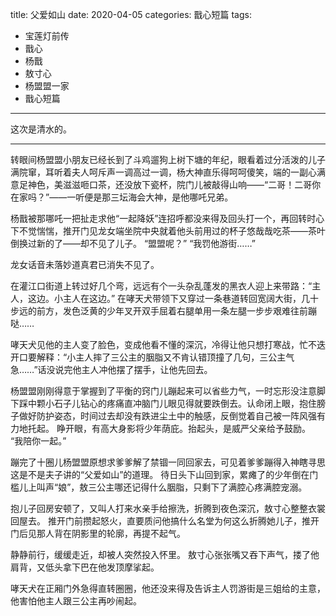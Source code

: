 title:	父爱如山
date:	2020-04-05
categories: 戬心短篇
tags:
- 宝莲灯前传
- 戬心
- 杨戬
- 敖寸心
- 杨盟盟一家
- 戬心短篇
---

这次是清水的。<!--more-->

---

转眼间杨盟盟小朋友已经长到了斗鸡遛狗上树下塘的年纪，眼看着过分活泼的儿子满院窜，耳听着夫人呵斥声一调高过一调，杨大神直乐得呵呵傻笑，端的一副心满意足神色，美滋滋咂口茶，还没放下瓷杯，院门儿被敲得山响——“二哥！二哥你在家吗？”——一听便是那三坛海会大神，是他哪吒兄弟。

杨戬被那哪吒一把扯走求他“一起降妖”连招呼都没来得及回头打一个，再回转时心下不觉惴惴，推开门见龙女端坐院中央就着他头前用过的杯子悠哉哉吃茶——茶叶倒换过新的了——却不见了儿子。
“盟盟呢？”
“我罚他游街……”

龙女话音未落妙道真君已消失不见了。

在灌江口街道上转过好几个弯，远远有个一头杂乱蓬发的黑衣人迎上来带路：“主人，这边。小主人在这边。”
在哮天犬带领下又穿过一条巷道转回宽阔大街，几十步远的前方，发色泛黄的少年叉开双手屈着右腿单用一条左腿一步步艰难往前蹦哒……

哮天犬见他的主人变了脸色，变成他看不懂的深沉，冷得让他只想打寒战，忙不迭开口要解释：“小主人摔了三公主的胭脂又不肯认错顶撞了几句，三公主气急……”话没说完他主人冲他摆了摆手，让他先回去。

杨盟盟刚刚得意于掌握到了平衡的窍门儿蹦起来可以省些力气，一时忘形没注意脚下踩中颗小石子儿钻心的疼痛直冲脑门儿眼见得就要跌倒去。认命闭上眼，抱住膀子做好防护姿态，时间过去却没有跌进尘土中的触感，反倒觉着自己被一阵风强有力地托起。
睁开眼，有高大身影将少年荫庇。抬起头，是威严父亲给予鼓励。
“我陪你一起。”

蹦完了十圈儿杨盟盟原想求爹爹解了禁锢一同回家去，可见着爹爹蹦得入神瞎寻思这是不是夫子讲的“父爱如山”的道理。
待日头下山回到家，累瘫了的少年倒在门槛儿上叫声“娘”，敖三公主哪还记得什么胭脂，只剩下了满腔心疼满腔宠溺。

抱儿子回房安顿了，又叫人打来水亲手给擦洗，折腾到夜色深沉，敖寸心整整衣裳回屋去。
推开门前攒起怒火，直要质问他搞什么名堂为何这么折腾她儿子，推开门后见那人背在阴影里的轮廓，再提不起气。

静静前行，缓缓走近，却被人突然投入怀里。
敖寸心张张嘴又吞下声气，搂了他肩背，又低头拿下巴在他发顶摩挲起。

哮天犬在正厢门外急得直转圈圈，他还没来得及告诉主人罚游街是三姐给的主意，他害怕他主人跟三公主再吵闹起。
